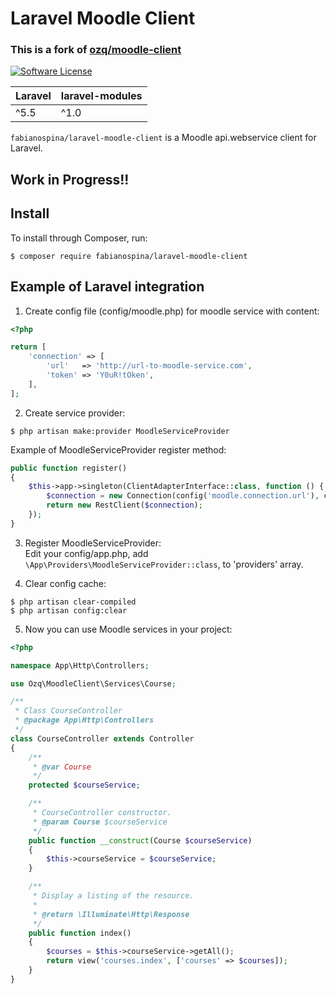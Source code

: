 # Laravel Moodle Client

### This is a fork of [ozq/moodle-client](https://github.com/ozq/moodle-client)

[![Software License](https://img.shields.io/badge/license-MIT-brightgreen.svg?style=flat-square)](LICENSE.md)

| **Laravel**  |  **laravel-modules** |
|---|---|
| ^5.5  | ^1.0  |

`fabianospina/laravel-moodle-client` is a Moodle api.webservice client for Laravel.

## Work in Progress!!

## Install
To install through Composer, run:
```
$ composer require fabianospina/laravel-moodle-client
```

## Example of Laravel integration
1. Create config file (config/moodle.php) for moodle service with content:  
```php
<?php

return [
    'connection' => [
        'url'   => 'http://url-to-moodle-service.com',
        'token' => 'Y0uR!tOken',
    ],
];
```

2. Create service provider:  
```
$ php artisan make:provider MoodleServiceProvider
```
Example of MoodleServiceProvider register method:
```php
public function register()
{
    $this->app->singleton(ClientAdapterInterface::class, function () {
        $connection = new Connection(config('moodle.connection.url'), config('moodle.connection.token'));
        return new RestClient($connection);
    });
}
```

3. Register MoodleServiceProvider:  
Edit your config/app.php, add ```\App\Providers\MoodleServiceProvider::class```, to 'providers' array.

4. Clear config cache:
```
$ php artisan clear-compiled
$ php artisan config:clear
```

5. Now you can use Moodle services in your project:
```php
<?php

namespace App\Http\Controllers;

use Ozq\MoodleClient\Services\Course;

/**
 * Class CourseController
 * @package App\Http\Controllers
 */
class CourseController extends Controller
{
    /**
     * @var Course
     */
    protected $courseService;

    /**
     * CourseController constructor.
     * @param Course $courseService
     */
    public function __construct(Course $courseService)
    {
        $this->courseService = $courseService;
    }

    /**
     * Display a listing of the resource.
     *
     * @return \Illuminate\Http\Response
     */
    public function index()
    {
        $courses = $this->courseService->getAll();
        return view('courses.index', ['courses' => $courses]);
    }
}
```
